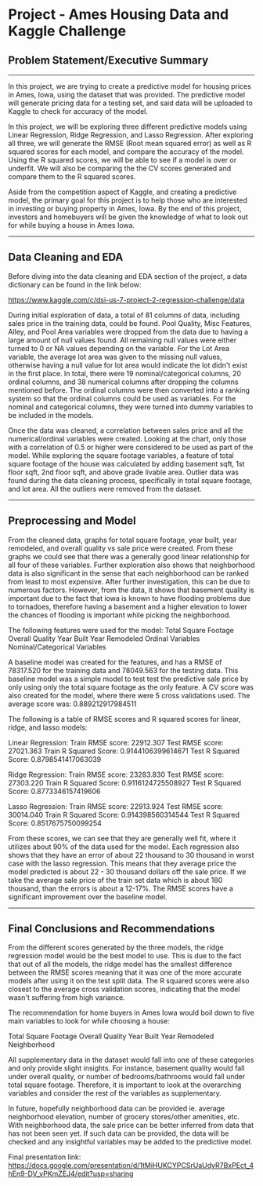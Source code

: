 # Project - Ames Housing Data and Kaggle Challenge

## Problem Statement/Executive Summary

--------

In this project, we are trying to create a predictive model for housing prices in Ames, Iowa, using the dataset that was provided. The predictive model will generate pricing data for a testing set, and said data will be uploaded to Kaggle to check for accuracy of the model.

In this project, we will be exploring three different predictive models using Linear Regression, Ridge Regression, and Lasso Regression. After exploring all three, we will generate the RMSE (Root mean squared error) as well as R squared scores for each model, and compare the accuracy of the model. Using the R squared scores, we will be able to see if a model is over or underfit. We will also be comparing the the CV scores generated and compare them to the R squared scores. 

Aside from the competition aspect of Kaggle, and creating a predictive model, the primary goal for this project is to help those who are interested in investing or buying property in Ames, Iowa. By the end of this project, investors and homebuyers will be given the knowledge of what to look out for while buying a house in Ames Iowa.  

-------------

## Data Cleaning and EDA

Before diving into the data cleaning and EDA section of the project, a data dictionary can be found in the link below:

https://www.kaggle.com/c/dsi-us-7-project-2-regression-challenge/data

During initial exploration of data, a total of 81 columns of data, including sales price in the training data, could be found. Pool Quality, Misc Features, Alley, and Pool Area variables were dropped from the data due to having a large amount of null values found. All remaining null values were either turned to 0 or NA values depending on the variable. For the Lot Area variable, the average lot area was given to the missing null values, otherwise having a null value for lot area would indicate the lot didn't exist in the first place. In total, there were 19 nominal/categorical columns, 20 ordinal columns, and 38 numerical columns after dropping the columns mentioned before. The ordinal columns were then converted into a ranking system so that the ordinal columns could be used as variables. For the nominal and categorical columns, they were turned into dummy variables to be included in the models. 

Once the data was cleaned, a correlation between sales price and all the numerical/ordinal variables were created. Looking at the chart, only those with a correlation of 0.5 or higher were considered to be used as part of the model. While exploring the square footage variables, a feature of total square footage of the house was calculated by adding basement sqft, 1st floor sqft, 2nd floor sqft, and above grade livable area. Outlier data was found during the data cleaning process, specifically in total square footage, and lot area. All the outliers were removed from the dataset. 

-------------

## Preprocessing and Model

From the cleaned data, graphs for total square footage, year built, year remodeled, and overall quality vs sale price were created. From these graphs we could see that there was a generally good linear relationship for all four of these variables. Further exploration also shows that neighborhood data is also significant in the sense that each neighborhood can be ranked from least to most expensive. After further investigation, this can be due to numerous factors. However, from the data, it shows that basement quality is important due to the fact that iowa is known to have flooding problems due to tornadoes, therefore having a basement and a higher elevation to lower the chances of flooding is important while picking the neighborhood.

The following features were used for the model:
Total Square Footage
Overall Quality
Year Built
Year Remodeled
Ordinal Variables
Nominal/Categorical Variables

A baseline model was created for the features, and has a RMSE of 78317.520 for the training data and 78049.563 for the testing data. This baseline model was a simple model to test test the predictive sale price by only using only the total square footage as the only feature. A CV score was also created for the model, where there were 5 cross validations used. The average score was: 0.889212917984511

The following is a table of RMSE scores and R squared scores for linear, ridge, and lasso models:

Linear Regression:
Train RMSE score: 22912.307
Test RMSE score: 27021.363
Train R Squared Score: 0.9144106399614671
Test R Squared Score: 0.8798541417063039

Ridge Regression:
Train RMSE score: 23283.830
Test RMSE score: 27303.220
Train R Squared Score: 0.9116124725508927
Test R Squared Score: 0.8773346157419606

Lasso Regression:
Train RMSE score: 22913.924
Test RMSE score: 30014.040
Train R Squared Score: 0.914398560314544
Test R Squared Score: 0.8517675750099254

From these scores, we can see that they are generally well fit, where it utilizes about 90% of the data used for the model. Each regression also shows that they have an error of about 22 thousand to 30 thousand in worst case with the lasso regression. This means that they average price the model predicted is about 22 - 30 thousand dollars off the sale price. If we take the average sale price of the train set data which is about 180 thousand, than the errors is about a 12-17%. The RMSE scores have a significant improvement over the baseline model.

-------------

## Final Conclusions and Recommendations

From the different scores generated by the three models, the ridge regression model would be the best model to use. This is due to the fact that out of all the models, the ridge model has the smallest difference between the RMSE scores meaning that it was one of the more accurate models after using it on the test split data. The R squared scores were also closest to the average cross validation scores, indicating that the model wasn't suffering from high variance. 

The recommendation for home buyers in Ames Iowa would boil down to five main variables to look for while choosing a house:

Total Square Footage
Overall Quality
Year Built
Year Remodeled
Neighborhood

All supplementary data in the dataset would fall into one of these categories and only provide slight insights. For instance, basement quality would fall under overall quality, or number of bedrooms/bathrooms would fall under total square footage. Therefore, it is important to look at the overarching variables and consider the rest of the variables as supplementary. 

In future, hopefully neighborhood data can be provided ie. average neighborhood elevation, number of grocery stores/other amenities, etc. With neighborhood data, the sale price can be better inferred from data that has not been seen yet. If such data can be provided, the data will be checked and any insightful variables may be added to the predictive model. 

Final presentation link: 
https://docs.google.com/presentation/d/1tMiHUKCYPCSrUaUdyR7BxPEct_4hEn9-DV_vPKmZEJ4/edit?usp=sharing
